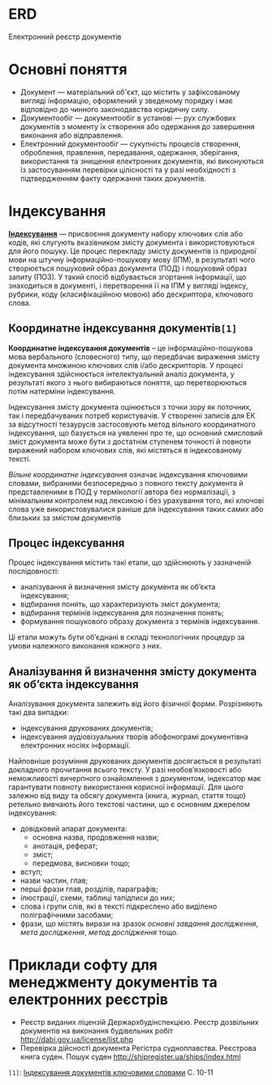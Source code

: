 # ERD
Електронний реєстр документів

# Основні поняття
- Документ — матеріальний об'єкт, що містить у зафіксованому вигляді інформацію, оформлений у зведеному порядку і має відповідно до чинного законодавства юридичну силу.
- Документообіг — документообіг в установі — рух службових документів з моменту їх створення або одержання до завершення виконання або відправлення.
- Електронний документообіг — сукупність процесів створення, оброблення, правлення, передавання, одержання, зберігання, використання та знищення електронних документів, які виконуються із застосуванням перевірки цілісності та у разі необхідності з підтвердженням факту одержання таких документів.

# Індексування
[**Індексування**](https://uk.wikipedia.org/wiki/%D0%86%D0%BD%D0%B4%D0%B5%D0%BA%D1%81%D1%83%D0%B2%D0%B0%D0%BD%D0%BD%D1%8F) — присвоєння документу набору ключових слів або кодів, які слугують вказівником змісту документа і використовуються для його пошуку. Це процес перекладу змісту документів із природної мови на штучну інформаційно-пошукову мову (ІПМ), в результаті чого створюється пошуковий образ документа (ПОД) і пошуковий образ запиту (ПОЗ). У такий спосіб відбувається згортання інформації, що знаходиться в документі, і перетворення її на ІПМ у вигляді індексу, рубрики, коду (класифікаційною мовою) або дескриптора, ключового слова.

## Координатне індексування документів`[1]`
**Координатне індексування документів** – це інформаційно-пошукова мова вербального (словесного) типу, що передбачає вираження змісту документа множиною ключових слів і/або дескрипторів. У процесі індексування здійснюється інтелектуальний аналіз документа, у результаті якого з нього вибираються поняття, що перетворюються потім натерміни індексування.

Індексування змісту документа оцінюється з точки зору як поточних, так і передбачуваних потреб користувачів. У створенні записів для ЕК за відсутності тезаурусів застосовують метод вільного координатного індексування, що базується на уявленні про те, що основний смисловий зміст документа може бути з достатнім ступенем точності й повноти виражений набором ключових слів, які містяться в індексованому тексті.

*Вільне координатне індексування* означає індексування ключовими словами, вибраними безпосередньо з повного тексту документа й представленими в ПОД у термінології автора без нормалізації, з мінімальним контролем над лексикою і без урахування того, які ключові слова уже використовувалися раніше для індексування таких самих або близьких за змістом документів

## Процес індексування
Процес індексування містить такі етапи, що здійснюють у зазначеній послідовності:
- аналізування й визначення змісту документа як об’єкта індексування;
- відбирання понять, що характеризують зміст документа;
- відбирання термінів індексування для позначення понять;
- формування пошукового образу документа з термінів індексування.

Ці етапи можуть бути об’єднані в складі технологічних процедур за умови належного виконання кожного з них.

## Аналізування й визначення змісту документа як об’єкта індексування
Аналізування документа залежить від його фізичної форми. Розрізняють такі два випадки:
- індексування друкованих документів;
- індексування аудіовізуальних творів абофонограмі документівна електронних носіях інформації.

Найповніше розуміння друкованих документів досягається в результаті докладного прочитання всього тексту. У разі необов’язковості або неможливості вичерпного ознайомлення з документом, індексатор має гарантувати повноту використання корисної інформації. Для цього залежно від виду та обсягу документа (книга, журнал, стаття тощо) ретельно вивчають його текстові частини, що є основним джерелом індексування:
- довідковий апарат документа:
  - основна назва, продовження назви;
  - анотація, реферат;
  - зміст;
  - передмова, висновки тощо;
- вступ;
- назви частин, глав;
- перші фрази глав, розділів, параграфів;
- ілюстрації, схеми, таблиці тапідписи до них;
- слова і групи слів, які в тексті підкреслено або виділено поліграфічними засобами;
- фрази, що містять вирази на зразок _основні завдання дослідження_, _мета дослідження_, _метод дослідження_ тощо.

# Приклади софту для менеджменту документів та електронних реєстрів
- Реєстр виданих ліцензій Держархбудінспекцією. Реєстр дозвільних документів на виконання будівельних робіт http://dabi.gov.ua/license/list.php
- Перевірка дійсності документа Регістра судноплавства. Реєстрова книга суден. Пошук суден http://shipregister.ua/ships/index.html

`[1]`: [Індексування документів ключовими словами](http://lib.iitta.gov.ua/166199/1/%D0%86%D0%BD%D0%B4%D0%B5%D0%BA%D1%81%D1%83%D0%B2%D0%B0%D0%BD%D0%BD%D1%8F_%D0%B4%D0%BE%D0%BA%D1%83%D0%BC%D0%B5%D0%BD%D1%82%D1%96%D0%B2_%D0%BA%D0%BB%D1%8E%D1%87%D0%BE%D0%B2%D0%B8%D0%BC%D0%B8_%D1%81%D0%BB%D0%BE%D0%B2%D0%B0%D0%BC%D0%B8.pdf) С. 10-11
